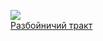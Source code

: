 ![](/books/adv_history/Юрий%20Иванов-Милюхин/Разбойничий%20тракт.jpg)  
[Разбойничий тракт](/books/adv_history/Юрий%20Иванов-Милюхин/Разбойничий%20тракт)